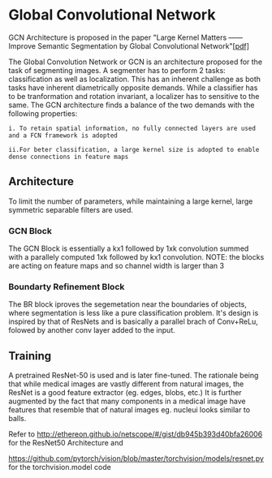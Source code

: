 # Global Convolutional Network

GCN Architecture is proposed in the paper "Large Kernel Matters ——
Improve Semantic Segmentation by Global Convolutional Network"[[pdf]](https://arxiv.org/pdf/1703.02719.pdf)

The Global Convolution Network or GCN is an architecture proposed for the task of segmenting images. A segmenter has to perform 2 tasks: classification as well as localization. This has an inherent challenge as both tasks have inherent diametrically opposite demands.
While a classifier has to be tranformation and rotation invariant, a localizer has to sensitive to the same. The GCN architecture finds a balance of the two demands with the following properties:

    i. To retain spatial information, no fully connected layers are used and a FCN framework is adopted
    
    ii.For beter classification, a large kernel size is adopted to enable dense connections in feature maps
    
 ## Architecture
 To limit the number of parameters, while maintaining a large kernel, large symmetric separable filters are used.
  ### GCN Block
  The GCN Block is essentially a kx1 followed by 1xk convolution summed with a parallely computed 1xk followed by kx1 convolution. NOTE: the blocks are acting on feature maps and so channel width is larger than 3
  ### Boundarty Refinement Block 
  The BR block iproves the segemetation near the boundaries of objects, where segmentation is less like a pure classification problem. It's design is inspired by that of ResNets and is basically a parallel brach of Conv+ReLu, folowed by another conv layer added to the input.
 
 ## Training 
   A pretrained ResNet-50 is used and is later fine-tuned. The rationale being that while medical images are vastly different from natural images, the ResNet is a good feature extractor (eg. edges, blobs, etc.) It is further augmented by the fact that many components in a medical image have features that resemble that of natural images eg. nucleui looks similar to balls.
 
Refer to http://ethereon.github.io/netscope/#/gist/db945b393d40bfa26006 for the ResNet50 Architecture and 

https://github.com/pytorch/vision/blob/master/torchvision/models/resnet.py for the torchvision.model code
